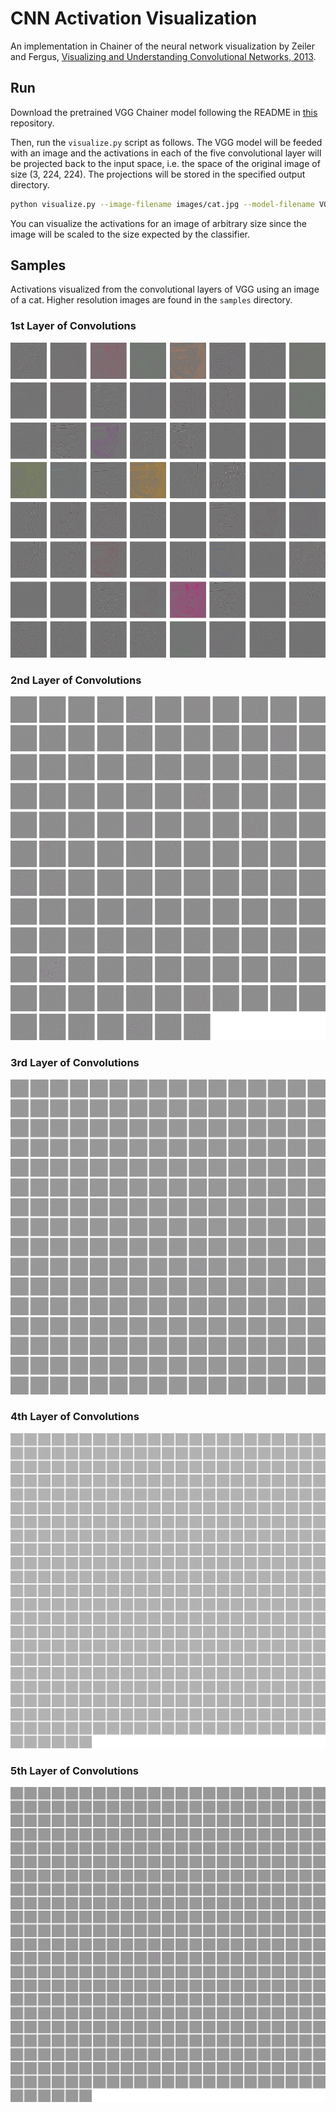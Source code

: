 # CNN Activation Visualization

An implementation in Chainer of the neural network visualization by Zeiler and Fergus, [Visualizing and Understanding Convolutional Networks, 2013](https://arxiv.org/abs/1311.2901).

## Run

Download the pretrained VGG Chainer model following the README in [this](https://github.com/mitmul/chainer-imagenet-vgg) repository.

Then, run the `visualize.py` script as follows. The VGG model will be feeded with an image and the activations in each of the five convolutional layer will be projected back to the input space, i.e. the space of the original image of size (3, 224, 224). The projections will be stored in the specified output directory.

```bash
python visualize.py --image-filename images/cat.jpg --model-filename VGG.model --out-dirname results --gpu 0
```

You can visualize the activations for an image of arbitrary size since the image will be scaled to the size expected by the classifier.

## Samples

Activations visualized from the convolutional layers of VGG using an image of a cat. Higher resolution images are found in the `samples` directory.

### 1st Layer of Convolutions

![](samples/conv1.png)

### 2nd Layer of Convolutions

![](samples/conv2.png)

### 3rd Layer of Convolutions

![](samples/conv3.png)

### 4th Layer of Convolutions

![](samples/conv4.png)

### 5th Layer of Convolutions

![](samples/conv5.png)
